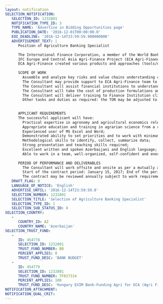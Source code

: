 ```yaml
---
layout: notification
SELECTION_NOTIFICATION: 
   SELECTION_ID: 1232801
   NOTIFICATION_TYPE_ID: 3
   TYPE_NAME: 'Advertise in Bidding Opportunities page'
   PUBLICATION_DATE: '2016-12-01T00:00:00.0'
   EOI_DEADLINE: '2016-12-14T23:59:59.900000000'
   ADVERTISEMENT_TEXT: |
      Position of Agriculture Banking Specialist
      
      The International Finance Corporation, a member of the World Bank Group, promotes sustainable private sector investment in developing countries as a way to reduce poverty. IFC, through the Private Enterprise Partnership (PEP), also executes a major donor-funded program of private sector advisory work in Eastern Europe, Central Asia and the Caucasus. The objectives of the program are to promote direct investment in the private sector, build local businesses and financial intermediaries, and help improve the business enabling environment. 
      IFC Europe and Central Asia Agri-Finance Project (ECA Agri-Finance) supports local banks to develop and/or improve lending to actors in the agribusiness value chain as part of a comprehensive agribusiness banking strategy. The ultimate goal of the Project is to improve (a) access to finance, and (b) productivity and access to markets for farmers/producers of supply chains in Eastern European and Central Asia countries including Azerbaijan.
      ECA Agri-Finance created various products and approaches (tools/developments and methodologies) for agricultural banking, which are successfully used in Ukraine and other countries to improve agriculture lending and access to finance (A2F) expansion. Particularly, the project has developed an agriculture/crop and profitability matrix (CLARA) for agricultural financing and agricultural leasing. CLARA will be used in Azerbaijan but some adaptation to Azerbaijan crops is required, therefore some local agriculture specific knowledge will be necessary.  The Agriculture Banking Specialist will be required to understand agriculture lending principles and assist financial institutions to adapt their banking practices to better agriculture lending approaches, inclusive of updating processes and methodologies, credit risk assessment tools, helping farmers prepare for agriculture lending requirements, and other such related tasks.
      
      SCOPE OF WORK
      	Assemble and analyze key risks and value chains understanding costs of production and economic implications of crop/animal husbandry development. Input will go to the World Bank Agriculture Risk Assessment, bank agriculture assessments, CLARA framework development;
      	The Consultant may provide support to ECA Agri-Finance team to develop detailed typical crop plans in a special format that is used in CLARA. The Consultant will also engage with expert agronomists and agricultural economists with experience relevant to the whole country and collaborate with the Project teams specialists. The consultant will also conduct analyses of agricultural sector in Azerbaijan through internet and other available sources;
      	The Consultant will assist financial institutions to understand the future of agriculture and the banks role in lending, understand best agriculture lending practices and innovative approaches, develop and deliver training to banks to use new policies, procedures, and credit risk assessment tools; facilitate adaptation required by contributing to the banks agri-lending diagnostic, and mentor intermediaries on new products, tools, change management support, as required.
      	The Consultant will take the cost of production formulations and update the IFC Farm Business Management Training Program.  The Consultant will design appropriate local related exercises and case studies.  The Consultant will translate the material into the local language and deliver it to farmers and agribusinesses interested in agriculture finance.;
      	The Consultant will deliver training to Finance Institution clients/farmers as required;
      	Other tasks and duties as required: the TOR may be adjusted to meet the Projects requirements.
      
      
      APPLICANT REQUIREMENTS
      The successful applicant will have:
      	Practical expertise in agronomy and agricultural economics relevant to the whole country and multiple crops;
      	Appropriate education and training in agrarian science from a reputable university;
      	Experienced user of MS Excel and Word;
      	Demonstrated ability to set priorities and to work with minimum supervision in order to meet changing deadlines;
      	Methodological skills to identify, collect, summarize data;  
      	Strong presentation and teaching skills required;
      	Excellent written and spoken Azerbaijani and English language;
      	Able to work in a team, well-organized, self-confident and energetic.
      
      PERIOD OF PERFORMANCE AND DELIVERABLES
      	The Consultant will work offsite and onsite as per a mutually agreed work plan.
      	Start of the contract period: January 15, 2017; End of the period: June 30, 2017.
      	The contract may be reviewed annually subject to work requirements.
   DRAFT_FLAG: 0
   LANGUAGE_OF_NOTICE: 'English'
   ADVERTISE_UNTIL: '2016-12-14T23:59:59.0'
   SELECTION_NUMBER: 1232801
   SELECTION_TITLE: 'Selection of Agriculture Banking Specialist'
   SELECTION_TYPE_ID: 1
   SELECTION_SUB_STATUS_ID: 8
SELECTION_COUNTRY: 
   - 
      COUNTRY_ID: AZ
      COUNTRY_NAME: 'Azerbaijan'
SELECTION_TRUST_FUND: 
   - 
      ID: 454778
      SELECTION_ID: 1232801
      TRUST_FUND_NUMBER: BB
      PERCENT_APPLIES: 0
      TRUST_FUND_DESC: 'BANK BUDGET'
   - 
      ID: 454779
      SELECTION_ID: 1232801
      TRUST_FUND_NUMBER: TF017314
      PERCENT_APPLIES: 100
      TRUST_FUND_DESC: 'Hungary EXIM Bank-Funding Agri for ECA (Agri Finance)'
NOTIFICATION_ATTACHMENT: 
NOTIFICATION_QUAL_CRIT: 
---
```

